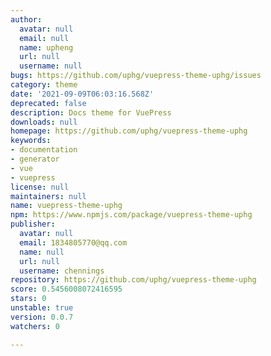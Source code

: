 ```yaml
---
author:
  avatar: null
  email: null
  name: upheng
  url: null
  username: null
bugs: https://github.com/uphg/vuepress-theme-uphg/issues
category: theme
date: '2021-09-09T06:03:16.568Z'
deprecated: false
description: Docs theme for VuePress
downloads: null
homepage: https://github.com/uphg/vuepress-theme-uphg
keywords:
- documentation
- generator
- vue
- vuepress
license: null
maintainers: null
name: vuepress-theme-uphg
npm: https://www.npmjs.com/package/vuepress-theme-uphg
publisher:
  avatar: null
  email: 1834805770@qq.com
  name: null
  url: null
  username: chennings
repository: https://github.com/uphg/vuepress-theme-uphg
score: 0.5456008072416595
stars: 0
unstable: true
version: 0.0.7
watchers: 0

---
```


